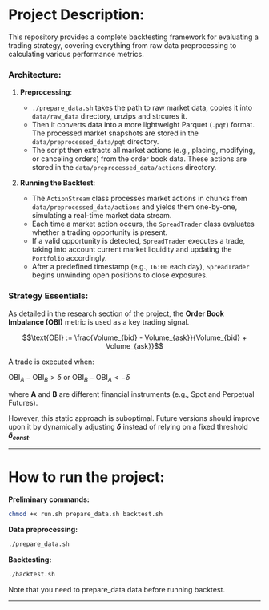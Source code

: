 # Project Description:

This repository provides a complete backtesting framework for evaluating a trading strategy, covering everything from raw data preprocessing to calculating various performance metrics.

### Architecture:
1) **Preprocessing**:  
   - `./prepare_data.sh` takes the path to raw market data, copies it into `data/raw_data` directory, unzips and strcures it.
   - Then it converts data into a more lightweight Parquet (`.pqt`) format. The processed market snapshots are stored in the `data/preprocessed_data/pqt` directory.  
   - The script then extracts all market actions (e.g., placing, modifying, or canceling orders) from the order book data. These actions are stored in the `data/preprocessed_data/actions` directory.

2) **Running the Backtest**:  
   - The `ActionStream` class processes market actions in chunks from `data/preprocessed_data/actions` and yields them one-by-one, simulating a real-time market data stream.  
   - Each time a market action occurs, the `SpreadTrader` class evaluates whether a trading opportunity is present.  
   - If a valid opportunity is detected, `SpreadTrader` executes a trade, taking into account current market liquidity and updating the `Portfolio` accordingly.  
   - After a predefined timestamp (e.g., `16:00` each day), `SpreadTrader` begins unwinding open positions to close exposures.

### Strategy Essentials:
As detailed in the research section of the project, the **Order Book Imbalance (OBI)** metric is used as a key trading signal.

$$\text{OBI} := \frac{Volume_{bid} - Volume_{ask}}{Volume_{bid} + Volume_{ask}}$$

A trade is executed when:

$\text{OBI}_A - \text{OBI}_B > \delta$ or $\text{OBI}_B - \text{OBI}_A < -\delta$

where **A** and **B** are different financial instruments (e.g., Spot and Perpetual Futures).  

However, this static approach is suboptimal. Future versions should improve upon it by dynamically adjusting **$δ$** instead of relying on a fixed threshold **$δ_{const}$**.

______

# How to run the project:

**Preliminary commands:**

```bash
chmod +x run.sh prepare_data.sh backtest.sh
```

**Data preprocessing:**

```bash
./prepare_data.sh
```

**Backtesting:**

```bash
./backtest.sh
```
Note that you need to prepare_data data before running backtest.
____